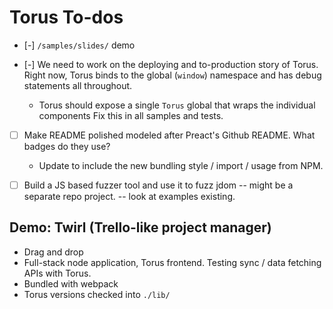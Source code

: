 # Torus To-dos

- [-] `/samples/slides/` demo

- [-] We need to work on the deploying and to-production story of Torus. Right now, Torus binds to the global (`window`) namespace and has debug statements all throughout.
    - Torus should expose a single `Torus` global that wraps the individual components Fix this in all samples and tests.

- [ ] Make README polished modeled after Preact's Github README. What badges do they use?
    - Update to include the new bundling style / import / usage from NPM.

- [ ] Build a JS based fuzzer tool and use it to fuzz jdom -- might be a separate repo project. -- look at examples existing.

## Demo: Twirl (Trello-like project manager)

- Drag and drop
- Full-stack node application, Torus frontend. Testing sync / data fetching APIs with Torus.
- Bundled with webpack
- Torus versions checked into `./lib/`
